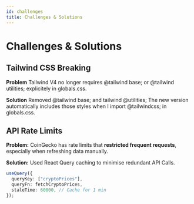 ```yaml
---
id: challenges
title: Challenges & Solutions
---
```


# Challenges & Solutions

## Tailwind CSS Breaking
**Problem** Tailwind V4 no longer requires @tailwind base; or @tailwind utilities; explicitely in globals.css.

**Solution** Removed @tailwind base; and tailwind @utilities; The new version automatically includes those styles when I import @tailwindcss; in globals.css.

## API Rate Limits
**Problem:** CoinGecko has rate limits that **restricted frequent requests**, especially when refreshing data manually.

**Solution:** Used React Query caching to minimise redundant API Calls.

```ts
useQuery({
  queryKey: ["cryptoPrices"],
  queryFn: fetchCryptoPrices,
  staleTime: 60000, // Cache for 1 min
});




